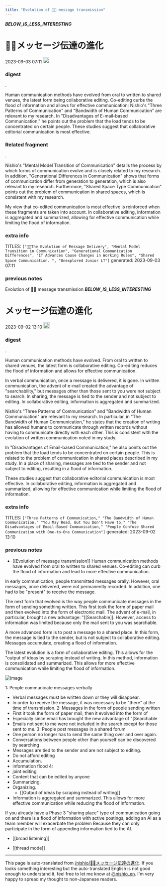 ```yaml
---
title: "Evolution of 🤖🔁 message transmission"
---
```



___BELOW_IS_LESS_INTERESTING___
# 🤖🔁メッセージ伝達の進化
 2023-09-03 07:11 <img src='https://scrapbox.io/api/pages/nishio-en/omni/icon' alt='omni.icon' height="19.5"/>
### digest
.

Human communication methods have evolved from oral to written to shared venues, the latest form being collaborative editing. Co-editing curbs the flood of information and allows for effective communication; Nishio's "Three Patterns of Communication" and "Bandwidth of Human Communication" are relevant to my research. In "Disadvantages of E-mail-based Communication," he points out the problem that the load tends to be concentrated on certain people. These studies suggest that collaborative editorial communication is most effective.

### Related fragment
.

Nishio's "Mental Model Transition of Communication" details the process by which forms of communication evolve and is closely related to my research. In addition, "Generational Differences in Communication" shows that forms of communication differ from generation to generation, which is also relevant to my research. Furthermore, "Shared Space Type Communication" points out the problem of communication in shared spaces, which is consistent with my research.

My view that co-edited communication is most effective is reinforced when these fragments are taken into account. In collaborative editing, information is aggregated and summarized, allowing for effective communication while limiting the flood of information.

### extra info
TITLES: `["🤖🔁The Evolution of Message Delivery", "Mental Model Transition in Communication", "Generational Communication Differences", "IT Advances Cause Changes in Working Rules", "Shared Space Communication. ", "Unexplored Junior LT"]`
generated: 2023-09-03 07:11
### previous notes
Evolution of 🤖🔁 message transmission
___BELOW_IS_LESS_INTERESTING___
# メッセージ伝達の進化
 2023-09-02 13:10 <img src='https://scrapbox.io/api/pages/nishio-en/omni/icon' alt='omni.icon' height="19.5"/>
### digest
.

Human communication methods have evolved. From oral to written to shared venues, the latest form is collaborative editing. Co-editing reduces the flood of information and allows for effective communication.

In verbal communication, once a message is delivered, it is gone. In written communication, the advent of e-mail created the advantage of "searchability," but messages other than those sent to you were not subject to search. In sharing, the message is tied to the sender and not subject to editing. In collaborative editing, information is aggregated and summarized.

Nishio's "Three Patterns of Communication" and "Bandwidth of Human Communication" are relevant to my research. In particular, in "The Bandwidth of Human Communication," he states that the creation of writing has allowed humans to communicate through written records without having to communicate directly with each other. This is consistent with the evolution of written communication noted in my study.

In "Disadvantages of Email-based Communication," he also points out the problem that the load tends to be concentrated on certain people. This is related to the problem of communication in shared places described in my study. In a place of sharing, messages are tied to the sender and not subject to editing, resulting in a flood of information.

These studies suggest that collaborative editorial communication is most effective. In collaborative editing, information is aggregated and summarized, allowing for effective communication while limiting the flood of information.

### extra info
TITLES: `["Three Patterns of Communication," "The Bandwidth of Human Communication," "You May Read, But You Don't Have to," "The Disadvantages of Email-Based Communication," "People Confuse Shared Communication with One-to-One Communication"]`
generated: 2023-09-02 13:10
### previous notes
- [[Evolution of message transmission]]
Human communication methods have evolved from oral to written to shared venues. Co-editing can curb the flood of information and lead to more effective communication.



In early communication, people transmitted messages orally. However, oral messages, once delivered, were not permanently recorded. In addition, one had to be "present" to receive the message.

The next form that evolved is the way people communicate messages in the form of sending something written. This first took the form of paper mail and then evolved into the form of electronic mail. The advent of e-mail, in particular, brought a new advantage: "[[Searchable]]. However, access to information was limited because only the mail sent to you was searchable.

A more advanced form is to post a message to a shared place. In this form, the message is tied to the sender, but is not subject to collaborative editing. Messages accumulate, creating a flood of information.

The latest evolution is a form of collaborative editing. This allows for the "output of ideas by scraping instead of writing. In this method, information is consolidated and summarized. This allows for more effective communication while limiting the flood of information.

![image](https://gyazo.com/bc6173ff6b67d6eb4616d199989be7db/thumb/1000)



1: People communicate messages verbally
- Verbal messages must be written down or they will disappear.
- In order to receive the message, it was necessary to be "there" at the time of transmission.
2: Messages in the form of people sending written
- First it took the form of paper mail, then it evolved into the form of
- Especially since email has brought the new advantage of "[Searchable
- Emails not sent to me were not included in the search except for those sent to me.
3: People post messages in a shared forum
- One person no longer has to send the same thing over and over again.
- Conversations between people other than yourself can be discovered by searching
- Messages are tied to the sender and are not subject to editing.
- Do not afford editing
- Accumulation.
- information flood
4:
- joint editing
- Content that can be edited by anyone
- Summarizing.
- Organizing.
    - [[Output of ideas by scraping instead of writing]]
- Information is aggregated and summarized. This allows for more effective communication while reducing the flood of information.

If you already have a Phase 3 "sharing place" type of communication going on and there is a flood of information with active postings, adding an AI as a team member will exacerbate the problem
Because they can only participate in the form of appending information tied to the AI.
- [[broad listening]]

- [[thread mode]]

---
This page is auto-translated from [/nishio/🤖🔁メッセージ伝達の進化](https://scrapbox.io/nishio/🤖🔁メッセージ伝達の進化). If you looks something interesting but the auto-translated English is not good enough to understand it, feel free to let me know at [@nishio_en](https://twitter.com/nishio_en). I'm very happy to spread my thought to non-Japanese readers.